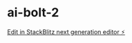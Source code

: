# ai-bolt-2

[Edit in StackBlitz next generation editor ⚡️](https://stackblitz.com/~/github.com/OnurHuvb/ai-bolt-2)
